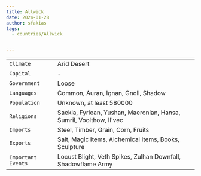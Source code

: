 ```yaml
---
title: Allwick
date: 2024-01-28
author: sfakias
tags:
  - countries/Allwick


---
```

| | |
| --- | --- |
| `Climate` | Arid Desert |
| `Capital` | - |
| `Government` | Loose |
| `Languages` | Common, Auran, Ignan, Gnoll, Shadow |
| `Population` | Unknown, at least 580000 |
| `Religions` | Saekla, Fyrlean, Yushan, Maeronian, Hansa, Sumril, Voolthow, Il'vec |
| `Imports` | Steel, Timber, Grain, Corn, Fruits |
| `Exports` | Salt, Magic Items, Alchemical Items, Books, Sculpture |
| `Important Events` | Locust Blight, Veth Spikes, Zulhan Downfall, Shadowflame Army |
